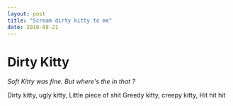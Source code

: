 ```yaml
---
layout: post
title: "Scream dirty kitty to me"
date: 2018-08-21
---
```


# Dirty Kitty
*Soft Kitty was fine. But where's the <french word here> in that ?*

Dirty kitty, ugly kitty,
Little piece of shit
Greedy kitty, creepy kitty,
Hit hit hit

